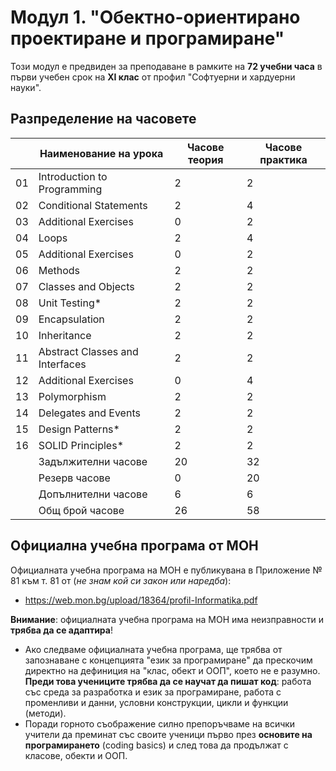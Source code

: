# Модул 1. "Обектно-ориентирано проектиране и програмиране"

Този модул е предвиден за преподаване в рамките на **72 учебни часа** в първи учебен срок на **XI клас** от профил "Софтуерни и хардуерни науки".

## Разпределение на часовете

|    | Наименование на урока                | Часове теория | Часове практика |
|----|--------------------------------------|---------------|-----------------|
| 01 | Introduction to Programming          |       2       |        2        |
| 02 | Conditional Statements               |       2       |        4        |
| 03 | Additional Exercises                 |       0       |        2        |
| 04 | Loops                                |       2       |        4        |
| 05 | Additional Exercises                 |       0       |        2        |
| 06 | Methods                              |       2       |        2        |
| 07 | Classes and Objects                  |       2       |        2        |
| 08 | Unit Testing*                        |       2       |        2        |
| 09 | Encapsulation                        |       2       |        2        |
| 10 | Inheritance                          |       2       |        2        |
| 11 | Abstract Classes and Interfaces      |       2       |        2        |
| 12 | Additional Exercises                 |       0       |        4        |
| 13 | Polymorphism                         |       2       |        2        |
| 14 | Delegates and Events                 |       2       |        2        |
| 15 | Design Patterns*                     |       2       |        2        |
| 16 | SOLID Principles*                    |       2       |        2        |
|    | Задължителни часове                  |       20      |        32       |
|    | Резерв часове                        |       0       |        20       |
|    | Допълнителни часове                  |       6       |        6        |
|    | Общ брой часове                      |       26      |        58       |

## Официална учебна програма от МОН

Официалната учебна програма на МОН е публикувана в Приложение № 81 към т. 81 от (_не знам кой си закон или наредба_):
  - https://web.mon.bg/upload/18364/profil-Informatika.pdf

**Внимание**: официалната учебна програма на МОН има неизправности и **трябва да се адаптира**!
  - Ако следваме официалната учебна програма, ще трябва от запознаване с концепцията "език за програмиране" да прескочим директно на дефиниция на "клас, обект и ООП", което не е разумно. **Преди това учениците трябва да се научат да пишат код**: работа със среда за разработка и език за програмиране, работа с променливи и данни, условни конструкции, цикли и функции (методи).
  - Поради горното съображение силно препоръчваме на всички учители да преминат със своите ученици първо през **основите на програмирането** (coding basics) и след това да продължат с класове, обекти и ООП.

